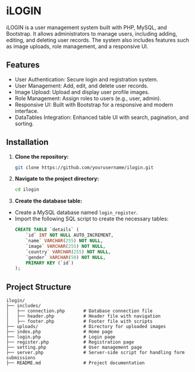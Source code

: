 # iLOGIN

iLOGIN is a user management system built with PHP, MySQL, and Bootstrap. It allows administrators to manage users, including adding, editing, and deleting user records. The system also includes features such as image uploads, role management, and a responsive UI.

## Features

- User Authentication: Secure login and registration system.
- User Management: Add, edit, and delete user records.
- Image Upload: Upload and display user profile images.
- Role Management: Assign roles to users (e.g., user, admin).
- Responsive UI: Built with Bootstrap for a responsive and modern interface.
- DataTables Integration: Enhanced table UI with search, pagination, and sorting.

## Installation

1. **Clone the repository:**
   ```bash
   git clone https://github.com/yourusername/ilogin.git
   ```

2. **Navigate to the project directory:**
   ```bash
   cd ilogin
   ```

3. **Create the database table:**
- Create a MySQL database named `login_register`.
- Import the following SQL script to create the necessary tables:
   ```sql
   CREATE TABLE `details` (
       `id` INT NOT NULL AUTO_INCREMENT,
       `name` VARCHAR(255) NOT NULL,
       `image` VARCHAR(255) NOT NULL,
       `country` VARCHAR(255) NOT NULL,
       `gender` VARCHAR(50) NOT NULL,
       PRIMARY KEY (`id`)
   );
   ```

## Project Structure

```
ilogin/
├── includes/
│   ├── connection.php       # Database connection file
│   ├── header.php           # Header file with navigation
│   ├── footer.php           # Footer file with scripts
├── uploads/                 # Directory for uploaded images
├── index.php                # Home page
├── login.php                # Login page
├── register.php             # Registration page
├── setting.php              # User management page
├── server.php               # Server-side script for handling form submissions
├── README.md                # Project documentation
```

